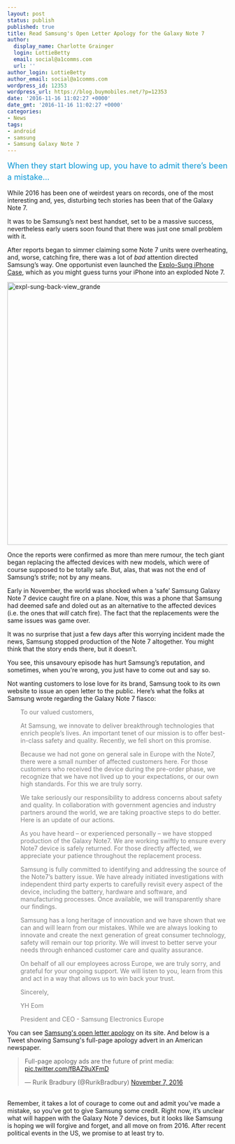 ```yaml
---
layout: post
status: publish
published: true
title: Read Samsung's Open Letter Apology for the Galaxy Note 7
author:
  display_name: Charlotte Grainger
  login: LottieBetty
  email: social@a1comms.com
  url: ''
author_login: LottieBetty
author_email: social@a1comms.com
wordpress_id: 12353
wordpress_url: https://blog.buymobiles.net/?p=12353
date: '2016-11-16 11:02:27 +0000'
date_gmt: '2016-11-16 11:02:27 +0000'
categories:
- News
tags:
- android
- samsung
- Samsung Galaxy Note 7
---
```

<p><span class="postStandFirst" style="color: #0896d5; line-height: 26px; font-size: 18px;">When they start blowing up, you have to admit there&rsquo;s been a mistake&hellip;</span></p>
<p>While 2016 has been one of weirdest years on records, one of the most interesting and, yes, disturbing tech stories has been that of the Galaxy Note 7.</p>
<p>It was to be Samsung&rsquo;s next best handset, set to be a massive success, nevertheless early users soon found that there was just one small problem with it.</p>
<p>After reports began to simmer claiming some Note 7 units were overheating, and, worse, catching fire, there was a lot of <em>bad</em> attention directed Samsung&rsquo;s way. One opportunist even launched the <a href="https://blog.buymobiles.net/news/this-case-turns-your-iphone-into-an-exploded-galaxy-note-7" target="_blank">Explo-Sung iPhone Case</a>, which as you might guess turns your iPhone into an exploded Note 7.</p>
<p><img class="aligncenter wp-image-11892 size-full" src="https://a1comms-blog-buymobiles.storage.googleapis.com/2016/10/Expl-Sung-Back-View_grande.jpg" alt="expl-sung-back-view_grande" width="600" height="600" /></p>
<p>Once the reports were confirmed as more than mere rumour, the tech giant began replacing the affected devices with new models, which were of course supposed to be totally safe. But, alas, that was not the end of Samsung&rsquo;s strife; not by any means.</p>
<p>Early in November, the world was shocked when a &lsquo;safe&rsquo; Samsung Galaxy Note 7 device caught fire on a plane. Now, this was a phone that Samsung had deemed safe and doled out as an alternative to the affected devices (i.e. the ones that <em>will </em>catch fire). The fact that the replacements were the same issues was&nbsp;game over.</p>
<p>It was no surprise that just a few days after this worrying incident made the news, Samsung stopped production of the Note 7 altogether. You might think that the story ends there, but it doesn&rsquo;t.</p>
<p>You see, this unsavoury episode has hurt Samsung&rsquo;s reputation, and sometimes, when you&rsquo;re wrong, you just have to come out and say so.</p>
<p>Not wanting customers to lose love for its brand, Samsung took to its own website to issue an open letter to the public. Here&rsquo;s what the folks at Samsung wrote regarding the Galaxy Note 7 fiasco:</p>
<p style="padding-left: 30px;"><span style="color: #808080;">To our valued customers,</span></p>
<p style="padding-left: 30px;"><span style="color: #808080;">At Samsung, we innovate to deliver breakthrough technologies that enrich people&rsquo;s lives. An important tenet of our mission is to offer best-in-class safety and quality. Recently, we fell short on this promise.</span></p>
<p style="padding-left: 30px;"><span style="color: #808080;">Because we had not gone on general sale in Europe with the Note7, there were a small number of affected customers here. For those customers who received the device during the pre-order phase, we recognize that we have not lived up to your expectations, or our own high standards. For this we are truly sorry.</span></p>
<p style="padding-left: 30px;"><span style="color: #808080;">We take seriously our responsibility to address concerns about safety and quality. In collaboration with government agencies and industry partners around the world, we are taking proactive steps to do better. Here is an update of our actions.</span></p>
<p style="padding-left: 30px;"><span style="color: #808080;">As you have heard &ndash; or experienced personally &ndash; we have stopped production of the Galaxy Note7. We are working swiftly to ensure every Note7 device is safely returned. For those directly affected, we appreciate your patience throughout the replacement process.</span></p>
<p style="padding-left: 30px;"><span style="color: #808080;">Samsung is fully committed to identifying and addressing the source of the Note7&rsquo;s battery issue. We have already initiated investigations with independent third party experts to carefully revisit every aspect of the device, including the battery, hardware and software, and manufacturing processes. Once available, we will transparently share our findings.</span></p>
<p style="padding-left: 30px;"><span style="color: #808080;">Samsung has a long heritage of innovation and we have shown that we can and will learn from our mistakes. While we are always looking to innovate and create the next generation of great consumer technology, safety will remain our top priority. We will invest to better serve your needs through enhanced customer care and quality assurance.</span></p>
<p style="padding-left: 30px;"><span style="color: #808080;">On behalf of all our employees across Europe, we are truly sorry, and grateful for your ongoing support. We will listen to you, learn from this and act in a way that allows us to win back your trust.</span></p>
<p style="padding-left: 30px;"><span style="color: #808080;">Sincerely,</span></p>
<p style="padding-left: 30px;"><span style="color: #808080;">YH Eom</span></p>
<p style="padding-left: 30px;"><span style="color: #808080;">President and CEO - Samsung Electronics Europe</span></p>
<p>You can see <a href="http://www.samsung.com/uk/note7exchange/customernotice/openletter.html" target="_blank">Samsung's open letter apology</a> on its site.&nbsp;And below is a Tweet showing Samsung's&nbsp;full-page apology advert in an American newspaper.</p>
<blockquote class="twitter-tweet" data-lang="en">
<p dir="ltr" lang="en">Full-page apology ads are the future of print media: <a href="https://t.co/fBAZ9uXFmD">pic.twitter.com/fBAZ9uXFmD</a></p>
<p>&mdash; Rurik Bradbury (@RurikBradbury) <a href="https://twitter.com/RurikBradbury/status/795681530551173120">November 7, 2016</a></p></blockquote>
<p><script async src="//platform.twitter.com/widgets.js" charset="utf-8"></script><br />
Remember, it takes a lot of courage to come out and admit you&rsquo;ve made a mistake, so you&rsquo;ve got to give Samsung some credit. Right now, it&rsquo;s unclear what will happen with the Galaxy Note 7 devices, but it looks like Samsung is hoping we will forgive and forget, and all move on from 2016. After recent political events in the US, we promise to at least try to.</p>
